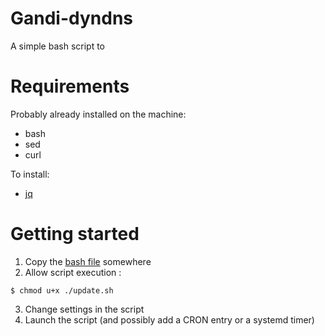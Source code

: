 # Gandi-dyndns

A simple bash script to 

# Requirements
Probably already installed on the machine:
- bash
- sed
- curl

To install:
- [jq](https://stedolan.github.io/jq/)

# Getting started
1. Copy the [bash file](./update.sh) somewhere
2. Allow script execution :
```
$ chmod u+x ./update.sh
```
3. Change settings in the script
4. Launch the script (and possibly add a CRON entry or a systemd timer)
